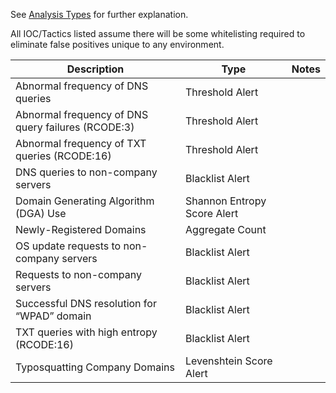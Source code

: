 See [Analysis Types](https://github.com/TonyPhipps/SIEM/wiki/Analysis-Types) for further explanation.

All IOC/Tactics listed assume there will be some whitelisting required to eliminate false positives unique to any environment.

| Description                                        | Type                        | Notes | 
|----------------------------------------------------|-----------------------------|-------| 
| Abnormal frequency of DNS queries                  | Threshold Alert             |       | 
| Abnormal frequency of DNS query failures (RCODE:3) | Threshold Alert             |       | 
| Abnormal frequency of TXT queries (RCODE:16)       | Threshold Alert             |       | 
| DNS queries to non-company servers                 | Blacklist Alert             |       | 
| Domain Generating Algorithm (DGA) Use              | Shannon Entropy Score Alert |       | 
| Newly-Registered Domains                           | Aggregate Count             |       | 
| OS update requests to non-company servers          | Blacklist Alert             |       | 
| Requests to non-company servers                    | Blacklist Alert             |       | 
| Successful DNS resolution for “WPAD” domain        | Blacklist Alert             |       | 
| TXT queries with high entropy (RCODE:16)           | Blacklist Alert             |       | 
| Typosquatting Company Domains                      | Levenshtein Score Alert     |       | 
